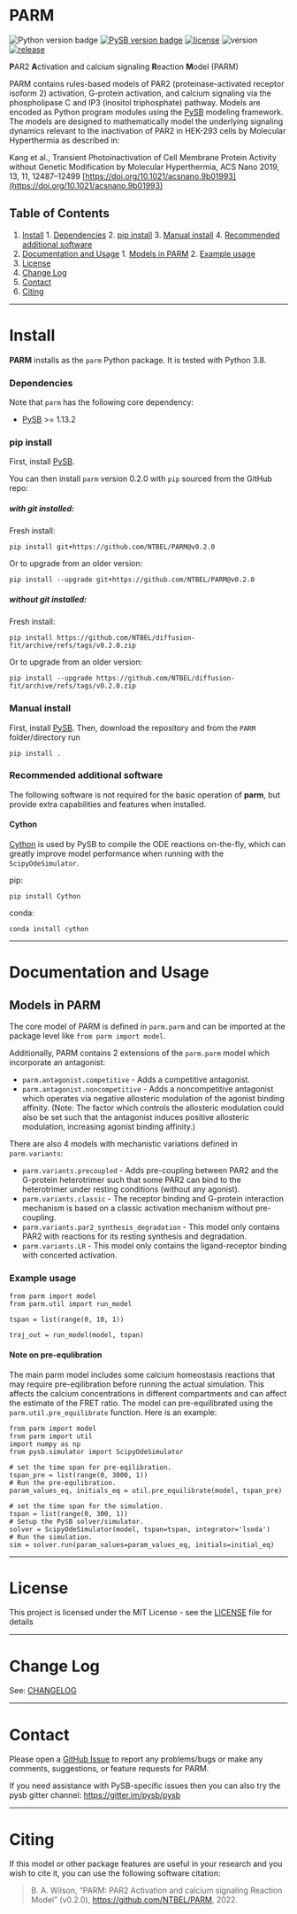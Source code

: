 # PARM


![Python version badge](https://img.shields.io/badge/python-3.8-blue.svg)
[![PySB version badge](https://img.shields.io/badge/PySB->%3D1.13.2-9cf.svg)](https://pysb.org/)
[![license](https://img.shields.io/github/license/NTBEL/PARM.svg)](LICENSE)
![version](https://img.shields.io/badge/version-0.2.0-orange.svg)
[![release](https://img.shields.io/github/release-pre/NTBEL/PARM.svg)](https://github.com/NTBEL/PARM/releases/tag/v0.2.0)

**P**AR2 **A**ctivation and calcium signaling **R**eaction **M**odel (PARM)

PARM contains rules-based models of PAR2 (proteinase-activated receptor isoform 2) activation, G-protein activation, and calcium signaling via the phospholipase C and IP3 (inositol triphosphate) pathway. Models are encoded as Python program modules using the [PySB](http://pysb.org/) modeling framework. The models are designed to mathematically model the underlying signaling dynamics relevant to the inactivation of PAR2 in HEK-293 cells by Molecular Hyperthermia as described in:

  Kang et al.,  Transient Photoinactivation of Cell Membrane Protein Activity without Genetic Modification by Molecular Hyperthermia, ACS Nano 2019, 13, 11, 12487–12499 [https://doi.org/10.1021/acsnano.9b01993](https://doi.org/10.1021/acsnano.9b01993)

## Table of Contents

  1. [Install](#install)
    1. [Dependencies](#dependencies)
    2. [pip install](#pip-install)
    3. [Manual install](#manual-install)
    4. [Recommended additional software](#recommended-additional-software)
  2. [Documentation and Usage](#documentation-and-usage)
    1. [Models in PARM](#models-in-parm)
    2. [Example usage](#example-usage)    
  3. [License](#license)
  4. [Change Log](#change-log)
  5. [Contact](#contact)
  6. [Citing](#citing)  

  ------

# Install

**PARM** installs as the `parm` Python package. It is tested with Python 3.8.

### Dependencies

Note that `parm` has the following core dependency:
   * [PySB](https://pysb.org/) >= 1.13.2

### pip install

First, install [PySB](https://pysb.org/download).

You can then install `parm` version 0.2.0 with `pip` sourced from the GitHub repo:

##### with git installed:

Fresh install:
```
pip install git+https://github.com/NTBEL/PARM@v0.2.0
```
Or to upgrade from an older version:
```
pip install --upgrade git+https://github.com/NTBEL/PARM@v0.2.0
```

##### without git installed:

Fresh install:
```
pip install https://github.com/NTBEL/diffusion-fit/archive/refs/tags/v0.2.0.zip
```
Or to upgrade from an older version:
```
pip install --upgrade https://github.com/NTBEL/diffusion-fit/archive/refs/tags/v0.2.0.zip
```

### Manual install

First, install [PySB](https://pysb.org/download).
Then, download the repository and from the `PARM` folder/directory run
```
pip install .
```

### Recommended additional software

The following software is not required for the basic operation of **parm**, but provide extra capabilities and features when installed.

#### Cython

[Cython](https://cython.org/) is used by PySB to compile the ODE reactions on-the-fly, which can greatly improve model performance when running with the `ScipyOdeSimulator`.

pip:
```
pip install Cython
```
conda:
```
conda install cython
```
------    

# Documentation and Usage

## Models in PARM

The core model of PARM is defined in `parm.parm` and can be imported at the package level like `from parm import model`.

 Additionally, PARM contains 2 extensions of the `parm.parm` model which incorporate an antagonist:

  * `parm.antagonist.competitive` - Adds a competitive antagonist.
  * `parm.antagonist.noncompetitive` - Adds a noncompetitive antagonist which operates via negative allosteric modulation of the agonist binding affinity. (Note: The factor
    which controls the allosteric modulation could also be set such that the antagonist induces positive allosteric modulation, increasing agonist binding affinity.)

There are also 4 models with mechanistic variations defined in `parm.variants`:
  * `parm.variants.precoupled` - Adds pre-coupling between PAR2 and the G-protein heterotrimer such that some PAR2 can bind to the heterotrimer under resting conditions (without any agonist).
  * `parm.variants.classic` - The receptor binding and G-protein interaction mechanism is based on a classic activation mechanism without pre-coupling.
  * `parm.variants.par2_synthesis_degradation` - This model only contains PAR2 with reactions for its resting synthesis and degradation.
  * `parm.variants.LR` - This model only contains the ligand-receptor binding with concerted activation.

### Example usage

```
from parm import model
from parm.util import run_model

tspan = list(range(0, 10, 1))

traj_out = run_model(model, tspan)
```

#### Note on pre-equlibration

The main parm model includes some calcium homeostasis reactions that may require pre-eqilibration before running the actual simulation. This affects the calcium concentrations in different compartments and can affect the estimate of the FRET ratio. The model can pre-equilibrated using the `parm.util.pre_equilibrate` function. Here is an example:

```
from parm import model
from parm import util
import numpy as np
from pysb.simulator import ScipyOdeSimulator

# set the time span for pre-eqilibration.
tspan_pre = list(range(0, 3000, 1))
# Run the pre-equlibration.
param_values_eq, initials_eq = util.pre_equilibrate(model, tspan_pre)

# set the time span for the simulation.
tspan = list(range(0, 300, 1))                                                      
# Setup the PySB solver/simulator.
solver = ScipyOdeSimulator(model, tspan=tspan, integrator='lsoda')
# Run the simulation.
sim = solver.run(param_values=param_values_eq, initials=initial_eq)

```

------

# License

This project is licensed under the MIT License - see the [LICENSE](LICENSE.md) file for details

------

# Change Log

See: [CHANGELOG](CHANGELOG.md)

------

# Contact

Please open a [GitHub Issue](https://github.com/NTBEL/PARM/issues) to
report any problems/bugs or make any comments, suggestions, or feature requests for PARM.

If you need assistance with PySB-specific issues then you can also try the pysb gitter channel: https://gitter.im/pysb/pysb

------

# Citing

If this model or other package features are useful in your research and you wish to cite it, you can use the following software citation:
> B. A. Wilson, “PARM: PAR2 Activation and calcium signaling Reaction Model” (v0.2.0), https://github.com/NTBEL/PARM, 2022.

